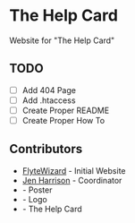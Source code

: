 # The Help Card

Website for "The Help Card"

## TODO

- [ ] Add 404 Page
- [ ] Add .htaccess
- [ ] Create Proper README
- [ ] Create Proper How To

## Contributors 

* [FlyteWizard](https://github.com/flytewizard) - Initial Website
* [Jen Harrison]() - Coordinator 
* []() - Poster
* []() - Logo
* []() - The Help Card

